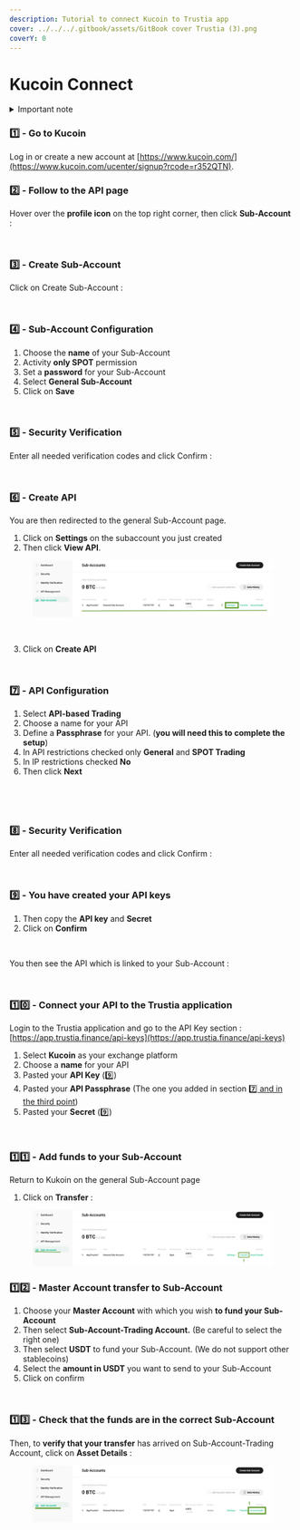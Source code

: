 ```yaml
---
description: Tutorial to connect Kucoin to Trustia app
cover: ../../../.gitbook/assets/GitBook cover Trustia (3).png
coverY: 0
---
```


# Kucoin Connect

<details>

<summary>Important note</summary>

1. Since July 15 2023, users [need to pass KYC](https://www.kucoin.com/fr/announcement/enhancement-of-kucoin-customer-identification-and-verification-program) in order to use all services.
2. You must enable security verifications to add API keys.&#x20;
3. We recommend creating a Sub-Account for each strategy.
4. You must transfer funds to your Sub-Account to launch a strategy.

</details>

### **1️⃣ - Go to Kucoin**

Log in or create a new account at [https://www.kucoin.com/](https://www.kucoin.com/ucenter/signup?rcode=r352QTN).

### 2️⃣ - Follow to the API page <a href="#h_a48ad1d4f3" id="h_a48ad1d4f3"></a>

Hover over the **profile icon** on the top right corner, then click **Sub-Account** :&#x20;

<figure><img src="../../../.gitbook/assets/Capture d’écran 2023-12-21 à 17.29.58.png" alt=""><figcaption></figcaption></figure>

### 3️⃣ - Create Sub-Account <a href="#h_9378d3c9a9" id="h_9378d3c9a9"></a>

Click on Create Sub-Account :&#x20;

<figure><img src="../../../.gitbook/assets/Capture d’écran 2023-12-21 à 17.46.44.png" alt=""><figcaption></figcaption></figure>

### 4️⃣ - Sub-Account Configuration

1. Choose the **name** of your Sub-Account&#x20;
2. Activity **only SPOT** permission&#x20;
3. Set a **password** for your Sub-Account&#x20;
4. Select **General Sub-Account**
5. Click on **Save**

<figure><img src="../../../.gitbook/assets/Capture d’écran 2023-12-21 à 17.59.18 (1).png" alt=""><figcaption></figcaption></figure>

### 5️⃣ - Security Verification <a href="#h_753d1e97a2" id="h_753d1e97a2"></a>

Enter all needed verification codes and click Confirm :&#x20;

<figure><img src="../../../.gitbook/assets/Capture d’écran 2023-12-21 à 18.18.35.png" alt=""><figcaption></figcaption></figure>

### 6️⃣ - Create API

You are then redirected to the general Sub-Account page.&#x20;

1. Click on **Settings** on the subaccount you just created
2. Then click **View API**.

<figure><img src="../../../.gitbook/assets/1.png" alt=""><figcaption></figcaption></figure>

<figure><img src="../../../.gitbook/assets/Capture d’écran 2023-12-21 à 18.52.42.png" alt=""><figcaption></figcaption></figure>

3. Click on **Create API**

<figure><img src="../../../.gitbook/assets/Capture d’écran 2023-12-21 à 19.01.09.png" alt=""><figcaption></figcaption></figure>

### 7️⃣ - API Configuration

1. Select **API-based Trading**&#x20;
2. Choose a name for your API&#x20;
3. Define a **Passphrase** for your API. (**you will need this to complete the setup**)&#x20;
4. In API restrictions checked only **General** and **SPOT Trading**&#x20;
5. In IP restrictions checked **No**&#x20;
6. Then click **Next**

<figure><img src="../../../.gitbook/assets/Capture d’écran 2023-12-21 à 19.14.05.png" alt=""><figcaption></figcaption></figure>

<figure><img src="../../../.gitbook/assets/Capture d’écran 2023-12-21 à 19.29.51.png" alt=""><figcaption></figcaption></figure>

### 8️⃣ - Security Verification <a href="#h_753d1e97a2" id="h_753d1e97a2"></a>

Enter all needed verification codes and click Confirm :&#x20;

<figure><img src="../../../.gitbook/assets/Capture d’écran 2023-12-21 à 19.31.23.png" alt=""><figcaption></figcaption></figure>

### 9️⃣ - You have created your API keys <a href="#h_783dade78b" id="h_783dade78b"></a>

1. Then copy the **API key** and **Secret**
2. Click on **Confirm**

<figure><img src="../../../.gitbook/assets/Capture d’écran 2023-12-21 à 19.35.39.png" alt=""><figcaption></figcaption></figure>

You then see the API which is linked to your Sub-Account :

<figure><img src="../../../.gitbook/assets/Capture d’écran 2023-12-21 à 19.38.31.png" alt=""><figcaption></figcaption></figure>

### 1️⃣0️⃣ - Connect your API to the Trustia application

Login to the Trustia application and go to the API Key section : [https://app.trustia.finance/api-keys](https://app.trustia.finance/api-keys)

1. Select **Kucoin** as your exchange platform&#x20;
2. Choose a **name** for your API&#x20;
3. Pasted your **API Key** ([9️⃣](kucoin-connect.md#h\_783dade78b))
4. Pasted your **API Passphrase** (The one you added in section [7️⃣ and in the third point](kucoin-connect.md#7-api-configuration))&#x20;
5. Pasted your **Secret** ([9️⃣](kucoin-connect.md#h\_783dade78b))

<figure><img src="../../../.gitbook/assets/Capture d’écran 2023-12-22 à 11.30.44.png" alt=""><figcaption></figcaption></figure>

### 1️⃣1️⃣ - Add funds to your Sub-Account

Return to Kukoin on the general Sub-Account page

1. Click on **Transfer** :&#x20;

<figure><img src="../../../.gitbook/assets/1 (1) (1).png" alt=""><figcaption></figcaption></figure>

### 1️⃣2️⃣ - Master Account transfer to Sub-Account

1. Choose your **Master Account** with which you wish **to fund your Sub-Account**
2. Then select **Sub-Account-Trading Account.** (Be careful to select the right one)
3. Then select **USDT** to fund your Sub-Account. (We do not support other stablecoins)
4. Select the **amount in USDT** you want to send to your Sub-Account
5. Click on confirm

<figure><img src="../../../.gitbook/assets/Capture d’écran 2023-12-21 à 19.52.39.png" alt=""><figcaption></figcaption></figure>

### 1️⃣3️⃣ - Check that the funds are in the correct Sub-Account

Then, to **verify that your transfer** has arrived on Sub-Account-Trading Account, click on **Asset Details** :&#x20;

<figure><img src="../../../.gitbook/assets/1 (2) (1).png" alt=""><figcaption></figcaption></figure>

<figure><img src="../../../.gitbook/assets/Capture d’écran 2023-12-21 à 20.19.06.png" alt=""><figcaption></figcaption></figure>
